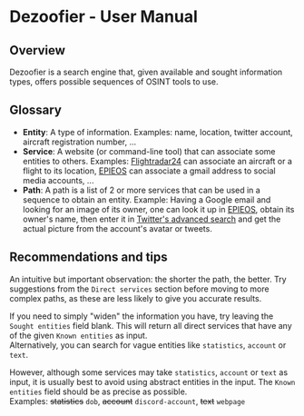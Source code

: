 # Dezoofier - User Manual

## Overview
Dezoofier is a search engine that, given available and sought information types,
offers possible sequences of OSINT tools to use.

## Glossary
* **Entity**: A type of information. Examples: name, location, twitter account,
  aircraft registration number, ...
* **Service**: A website (or command-line tool) that can associate some entities
  to others. Examples: [Flightradar24](https://www.flightradar24.com/) can
  associate an aircraft or a flight to its location,
  [EPIEOS](https://epieos.com/) can associate a gmail address to social media
  accounts, ...
* **Path**: A path is a list of 2 or more services that can be used in a
  sequence to obtain an entity. Example: Having a Google email and looking for
  an image of its owner, one can look it up in [EPIEOS](https://epieos.com/),
  obtain its owner's name, then enter it in
  [Twitter's advanced search](https://twitter.com/search-advanced) and get the
  actual picture from the account's avatar or tweets.

## Recommendations and tips
An intuitive but important observation: the shorter the path, the better.
Try suggestions from the `Direct services` section before moving to more complex
paths, as these are less likely to give you accurate results.

If you need to simply "widen" the information you have, try leaving
the `Sought entities` field blank. This will return all direct services that
have any of the given `Known entities` as input.\
Alternatively, you can search for vague entities like `statistics`, `account`
or `text`.

However, although some services may take `statistics`, `account` or `text` as
input, it is usually best to avoid using abstract entities in the input.
The `Known entities` field should be as precise as possible.\
Examples: ~~statistics~~ `dob`, ~~account~~ `discord-account`, ~~text~~
`webpage`
